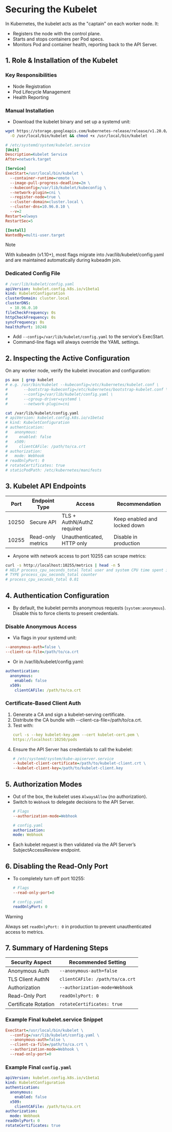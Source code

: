# Securing the Kubelet

In Kubernetes, the kubelet acts as the "captain" on each worker node. It:
- Registers the node with the control plane.
- Starts and stops containers per Pod specs.
- Monitors Pod and container health, reporting back to the API Server.

## 1. Role & Installation of the Kubelet

### Key Responsibilities
- Node Registration
- Pod Lifecycle Management
- Health Reporting

### Manual Installation
- Download the kubelet binary and set up a systemd unit:
```bash
wget https://storage.googleapis.com/kubernetes-release/release/v1.20.0/bin/linux/amd64/kubelet \
  -O /usr/local/bin/kubelet && chmod +x /usr/local/bin/kubelet
```

```ini
# /etc/systemd/system/kubelet.service
[Unit]
Description=Kubelet Service
After=network.target

[Service]
ExecStart=/usr/local/bin/kubelet \
  --container-runtime=remote \
  --image-pull-progress-deadline=2m \
  --kubeconfig=/var/lib/kubelet/kubeconfig \
  --network-plugin=cni \
  --register-node=true \
  --cluster-domain=cluster.local \
  --cluster-dns=10.96.0.10 \
  --v=2
Restart=always
RestartSec=5

[Install]
WantedBy=multi-user.target
```

> [!NOTE] 
> With kubeadm (v1.10+), most flags migrate into /var/lib/kubelet/config.yaml and are maintained automatically during kubeadm join.

### Dedicated Config File
```yml
# /var/lib/kubelet/config.yaml
apiVersion: kubelet.config.k8s.io/v1beta1
kind: KubeletConfiguration
clusterDomain: cluster.local
clusterDNS:
  - 10.96.0.10
fileCheckFrequency: 0s
httpCheckFrequency: 0s
syncFrequency: 0s
healthzPort: 10248
```
- Add `--config=/var/lib/kubelet/config.yaml` to the service's ExecStart. 
- Command-line flags will always override the YAML settings.

## 2. Inspecting the Active Configuration
On any worker node, verify the kubelet invocation and configuration:
```bash
ps aux | grep kubelet
# e.g. /usr/bin/kubelet --kubeconfig=/etc/kubernetes/kubelet.conf \
#       --bootstrap-kubeconfig=/etc/kubernetes/bootstrap-kubelet.conf \
#       --config=/var/lib/kubelet/config.yaml \
#       --cgroup-driver=systemd \
#       --network-plugin=cni
```

```bash
cat /var/lib/kubelet/config.yaml
# apiVersion: kubelet.config.k8s.io/v1beta1
# kind: KubeletConfiguration
# authentication:
#   anonymous:
#     enabled: false
#   x509:
#     clientCAFile: /path/to/ca.crt
# authorization:
#   mode: Webhook
# readOnlyPort: 0
# rotateCertificates: true
# staticPodPath: /etc/kubernetes/manifests
```

## 3. Kubelet API Endpoints

| Port   | Endpoint Type     | Access                     | Recommendation | 
|--------|-------------------|----------------------------|---------------|
| 10250  | Secure API        | TLS + AuthN/AuthZ required | Keep enabled and locked down |
| 10255  | Read-only metrics | Unauthenticated, HTTP only | Disable in production |

- Anyone with network access to port 10255 can scrape metrics:
```bash
curl -s http://localhost:10255/metrics | head -n 5
# HELP process_cpu_seconds_total Total user and system CPU time spent in seconds.
# TYPE process_cpu_seconds_total counter
# process_cpu_seconds_total 0.01
```

## 4. Authentication Configuration
- By default, the kubelet permits anonymous requests (`system:anonymous`). Disable this to force clients to present credentials.

### Disable Anonymous Access
- Via flags in your systemd unit:
```ini
--anonymous-auth=false \
--client-ca-file=/path/to/ca.crt
```

- Or in /var/lib/kubelet/config.yaml:
```yml
authentication:
  anonymous:
    enabled: false
  x509:
    clientCAFile: /path/to/ca.crt
```

### Certificate-Based Client Auth
1. Generate a CA and sign a kubelet-serving certificate.
2. Distribute the CA bundle with --client-ca-file=/path/to/ca.crt.
3. Test with:
    ```yml
    curl -s --key kubelet-key.pem --cert kubelet-cert.pem \
    https://localhost:10250/pods
    ```
4. Ensure the API Server has credentials to call the kubelet:
    ```ini
    # /etc/systemd/system/kube-apiserver.service
    --kubelet-client-certificate=/path/to/kubelet-client.crt \
    --kubelet-client-key=/path/to/kubelet-client.key
    ```

## 5. Authorization Modes
- Out of the box, the kubelet uses `AlwaysAllow` (no authorization). 
- Switch to `Webhook` to delegate decisions to the API Server.
    ```ini
    # Flags
    --authorization-mode=Webhook
    ```
    ```yml
    # config.yaml
    authorization:
    mode: Webhook
    ```
- Each kubelet request is then validated via the API Server’s SubjectAccessReview endpoint.

## 6. Disabling the Read-Only Port
- To completely turn off port 10255:
    ```ini
    # Flags
    --read-only-port=0
    ```
    ```yml
    # config.yaml
    readOnlyPort: 0
    ```

> [!WARNING]
> Always set `readOnlyPort: 0` in production to prevent unauthenticated access to metrics.

## 7. Summary of Hardening Steps

| Security Aspect      | Recommended Setting             |
|----------------------|---------------------------------|
| Anonymous Auth	   | `--anonymous-auth=false`        | 
| TLS Client AuthN     | `clientCAFile: /path/to/ca.crt` | 
| Authorization	       | `--authorization-mode=Webhook`  | 
| Read-Only Port       | `readOnlyPort: 0`               | 
| Certificate Rotation | `rotateCertificates: true`      | 

### Example Final kubelet.service Snippet
```ini
ExecStart=/usr/local/bin/kubelet \
  --config=/var/lib/kubelet/config.yaml \
  --anonymous-auth=false \
  --client-ca-file=/path/to/ca.crt \
  --authorization-mode=Webhook \
  --read-only-port=0
```

### Example Final `config.yaml`
```yml
apiVersion: kubelet.config.k8s.io/v1beta1
kind: KubeletConfiguration
authentication:
  anonymous:
    enabled: false
  x509:
    clientCAFile: /path/to/ca.crt
authorization:
  mode: Webhook
readOnlyPort: 0
rotateCertificates: true
```
